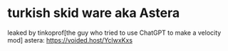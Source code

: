 # turkish skid ware aka Astera
leaked by tinkoprof[the guy who tried to use ChatGPT to make a velocity mod]
astera: https://voided.host/YclwxKxs
